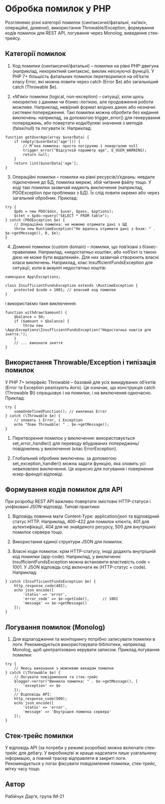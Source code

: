 # Обробка помилок у PHP

Розглянемо різні категорії помилок (синтаксичні/фатальні, «м’які», операційні, доменні), використання Throwable/Exception, формування кодів помилок для REST API, логування через Monolog, виведення стек-трейсу.

## Категорії помилок

1. Код помилки (синтаксичні/фатальні) – помилки на рівні PHP-двигуна (наприклад, некоректний синтаксис, виклик неіснуючої функції). У PHP 7+ більшість фатальних помилок перетворилися на об’єкти класу Error, які можна ловити через catch (Error $e) або загальніший catch (Throwable $e).

2. «М’які» помилки (logical, non-exception) – ситуації, коли щось некоректно з даними чи бізнес-логікою, але продовження роботи можливе. Наприклад, невірний формат вхідних даних або незначні системні попередження. Такі помилки можна обробити без кидання виключень: наприклад, за допомогою trigger_error() для генерування попереджень, або повертати коди/булеві значення з методів (false/null) та логувати їх. Наприклад:

```
function getUserAge(array $userData) {
    if (empty($userData['age'])) {
        // М’яка помилка: просто логіруємо і повертаємо null
        trigger_error("Відсутній параметр age", E_USER_WARNING);
        return null;
    }
    return (int)$userData['age'];
}
```

3. Операційні помилки – помилки на рівні ресурсів/з’єднань: невдале підключення до БД, помилка мережі, збій читання файлу тощо. У коді такі помилки зазвичай кидають виключення (наприклад, PDOException при проблемах з БД). Їх слід ловити окремо або через загальний обробник. Приклад:

```
try {
    $pdo = new PDO($dsn, $user, $pass, $options);
    $stmt = $pdo->query("SELECT * FROM table");
} catch (PDOException $e) {
    // Операційна помилка: не можемо отримати дані з БД
    throw new RuntimeException("Не вдалось отримати дані з бази: " . $e->getMessage(), 0, $e);
}
```

4. Доменні помилки (custom domain) – помилки, що пов’язані з бізнес-правилами. Наприклад, «недостатньо коштів», або «об’єкт із такою дією не може бути видалений». Для них зазвичай створюють власні класи виключень. Наприклад, клас InsufficientFundsException для ситуації, коли в акаунті недостатньо коштів:

```
namespace App\Exceptions;

class InsufficientFundsException extends \RuntimeException {
    protected $code = 1001; // власний код помилки
}
```

і використаємо таке виключення:

```
function withdraw($amount) {
    $balance = 50;
    if ($amount > $balance) {
        throw new \App\Exceptions\InsufficientFundsException("Недостатньо коштів для зняття.");
    }
    // ... виконати зняття
}
```

## Використання Throwable/Exception і типізація помилок

У PHP 7+ інтерфейс Throwable – базовий для усіх викидуваних об’єктів (Error та Exception реалізують його). Це означає, що конструкція catch (Throwable $t) спрацьовує і на помилки, і на виключення одночасно. Приклад:

```
try {
    someUndefinedFunction(); // викликає Error
} catch (\Throwable $e) {
    // зловить і Error, і Exception
    echo "Лове Throwable: " . $e->getMessage();
}
```

1. Перетворення помилок у виключення: використовується set_error_handler() для переводу вбудованих попереджень/повідомлень у виключення (клас ErrorException).

2. Глобальний обробник виключень: за допомогою set_exception_handler() можна задати функцію, яка зловить усі невиловлені виключення. Це корисно для логування і повернення юзер-френдлі відповіді.

## Формування кодів помилок для API

При розробці REST API важливо повертати змістовні HTTP-статуси і уніфіковані JSON-відповіді. Типові практики:

1. Відповідь повинна мати Content-Type: application/json та відповідний статус HTTP. Наприклад, 400–422 для помилок клієнта, 401 для аутентифікації, 404 для не знайденого ресурсу, 500 для внутрішніх помилок сервера тощо.

2. Використання єдиної структури JSON для помилок.

3. Власні коди помилок: крім HTTP-статусу, іноді додають внутрішній код помилки (app-code). Наприклад, у виключенні InsufficientFundsException можна встановити властивість code = 1001. У JSON відповідь слід включати як (HTTP-статус + code). Наприклад:

```
} catch (InsufficientFundsException $e) {
    http_response_code(402);
    echo json_encode([
        'status' => 'error',
        'error_code' => $e->getCode(),      // 1001
        'message' => $e->getMessage()
    ]);
}
```

## Логування помилок (Monolog)

1. Для відлагодження та моніторингу потрібно записувати помилки в логи. Рекомендується використовувати бібліотеки, наприклад Monolog, щоб централізовано керувати записом. Приклад логування помилки:

```
try {
    // Якесь виконання з можливим викидом помилки
} catch (\Throwable $e) {
    // Логувати повідомлення та стек-трейс
    $logger->error("Виникла помилка: " . $e->getMessage(), [
        'exception' => $e
    ]);
    // Відповідь API:
    http_response_code(500);
    echo json_encode([
        'status' => 'error',
        'message' => 'Внутрішня помилка сервера'
    ]);
}
```

## Стек-трейс помилки

У відповідь API (за потреби у режимі розробки) можна включати стек-трейс для дебагу. У виробництві ж краще надсилати лише узагальнену інформацію, а повний трасер відправляти в закриті логи. Рекомендується у логах фіксувати повідомлення помилки, стек-трейс, мітку часу тощо.

## Автор
Рабійчук Дар'я, група ІМ-21

